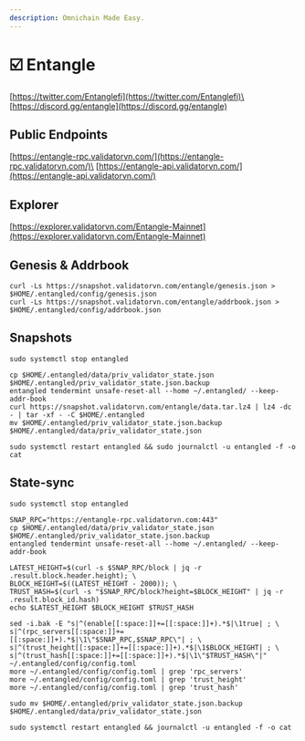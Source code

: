 ```yaml
---
description: Omnichain Made Easy.
---
```


# ☑️ Entangle

[https://twitter.com/Entanglefi](https://twitter.com/Entanglefi)\
[https://discord.gg/entangle](https://discord.gg/entangle)

## Public Endpoints

[https://entangle-rpc.validatorvn.com/](https://entangle-rpc.validatorvn.com/)\
[https://entangle-api.validatorvn.com/](https://entangle-api.validatorvn.com/)

## Explorer

[https://explorer.validatorvn.com/Entangle-Mainnet](https://explorer.validatorvn.com/Entangle-Mainnet)

## Genesis & Addrbook

```
curl -Ls https://snapshot.validatorvn.com/entangle/genesis.json > $HOME/.entangled/config/genesis.json
curl -Ls https://snapshot.validatorvn.com/entangle/addrbook.json > $HOME/.entangled/config/addrbook.json
```

## Snapshots

```
sudo systemctl stop entangled

cp $HOME/.entangled/data/priv_validator_state.json $HOME/.entangled/priv_validator_state.json.backup
entangled tendermint unsafe-reset-all --home ~/.entangled/ --keep-addr-book
curl https://snapshot.validatorvn.com/entangle/data.tar.lz4 | lz4 -dc - | tar -xf - -C $HOME/.entangled
mv $HOME/.entangled/priv_validator_state.json.backup $HOME/.entangled/data/priv_validator_state.json

sudo systemctl restart entangled && sudo journalctl -u entangled -f -o cat
```

## State-sync

```
sudo systemctl stop entangled

SNAP_RPC="https://entangle-rpc.validatorvn.com:443"
cp $HOME/.entangled/data/priv_validator_state.json $HOME/.entangled/priv_validator_state.json.backup
entangled tendermint unsafe-reset-all --home ~/.entangled/ --keep-addr-book

LATEST_HEIGHT=$(curl -s $SNAP_RPC/block | jq -r .result.block.header.height); \
BLOCK_HEIGHT=$((LATEST_HEIGHT - 2000)); \
TRUST_HASH=$(curl -s "$SNAP_RPC/block?height=$BLOCK_HEIGHT" | jq -r .result.block_id.hash)
echo $LATEST_HEIGHT $BLOCK_HEIGHT $TRUST_HASH

sed -i.bak -E "s|^(enable[[:space:]]+=[[:space:]]+).*$|\1true| ; \
s|^(rpc_servers[[:space:]]+=[[:space:]]+).*$|\1\"$SNAP_RPC,$SNAP_RPC\"| ; \
s|^(trust_height[[:space:]]+=[[:space:]]+).*$|\1$BLOCK_HEIGHT| ; \
s|^(trust_hash[[:space:]]+=[[:space:]]+).*$|\1\"$TRUST_HASH\"|" ~/.entangled/config/config.toml
more ~/.entangled/config/config.toml | grep 'rpc_servers'
more ~/.entangled/config/config.toml | grep 'trust_height'
more ~/.entangled/config/config.toml | grep 'trust_hash'

sudo mv $HOME/.entangled/priv_validator_state.json.backup $HOME/.entangled/data/priv_validator_state.json

sudo systemctl restart entangled && journalctl -u entangled -f -o cat
```
